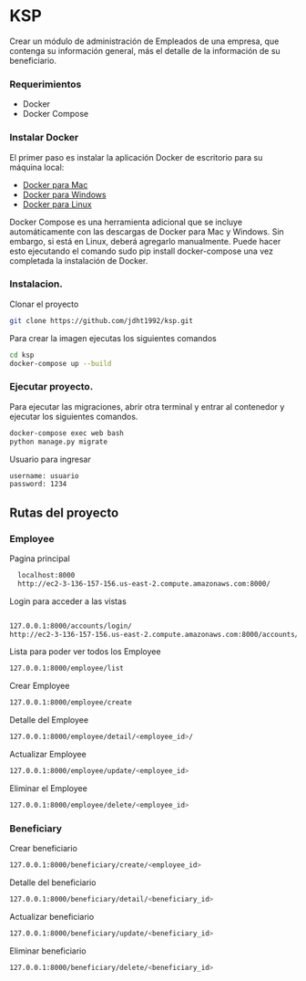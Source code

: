 # KSP
Crear un módulo de administración de Empleados de una empresa, que contenga su información
general, más el detalle de la información de su beneficiario.
 ### Requerimientos
 - Docker
 - Docker Compose
 

 ### Instalar Docker
 El primer paso es instalar la aplicación Docker de escritorio para su máquina local:
 - [Docker para Mac](https://docs.docker.com/docker-for-mac/install/)
 - [Docker para Windows](https://docs.docker.com/docker-for-windows/install/)
 - [Docker para Linux](https://docs.docker.com/engine/install/#server)

 Docker Compose es una herramienta adicional que se incluye automáticamente con las descargas de Docker para Mac y Windows. Sin embargo, si está en Linux, deberá agregarlo manualmente. Puede hacer esto ejecutando el comando sudo pip install docker-compose una vez completada la instalación de Docker.


### Instalacion.

Clonar el proyecto
```sh
git clone https://github.com/jdht1992/ksp.git          
```

Para crear la imagen ejecutas los siguientes comandos
```sh
cd ksp
docker-compose up --build
```

### Ejecutar proyecto.

Para ejecutar las migraciones, abrir otra terminal y entrar al contenedor y ejecutar los siguientes comandos.
```sh
docker-compose exec web bash 
python manage.py migrate
```

Usuario para ingresar 
```sh
username: usuario
password: 1234
```

## Rutas del proyecto
### Employee

Pagina principal
```sh
  localhost:8000
  http://ec2-3-136-157-156.us-east-2.compute.amazonaws.com:8000/
```

Login para acceder a las vistas
```sh

127.0.0.1:8000/accounts/login/
http://ec2-3-136-157-156.us-east-2.compute.amazonaws.com:8000/accounts/login/

```

Lista para poder ver todos los Employee
```sh
127.0.0.1:8000/employee/list
```

Crear Employee
```sh
127.0.0.1:8000/employee/create
```

Detalle del Employee
```sh
127.0.0.1:8000/employee/detail/<employee_id>/
```

Actualizar Employee
```sh
127.0.0.1:8000/employee/update/<employee_id>
```

Eliminar el Employee
```sh
127.0.0.1:8000/employee/delete/<employee_id>
```

### Beneficiary
Crear beneficiario
```sh
127.0.0.1:8000/beneficiary/create/<employee_id>
```

Detalle del beneficiario
```sh
127.0.0.1:8000/beneficiary/detail/<beneficiary_id>
```

Actualizar beneficiario
```sh
127.0.0.1:8000/beneficiary/update/<beneficiary_id>
```

Eliminar beneficiario
```sh
127.0.0.1:8000/beneficiary/delete/<beneficiary_id>
```
